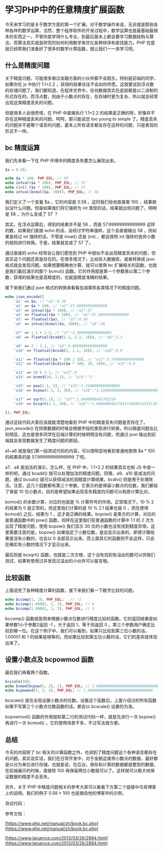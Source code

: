 # 学习PHP中的任意精度扩展函数

今天来学习的是关于数学方面的第一个扩展。对于数学操作来说，无非就是那些各种各样的数学运算，当然，整个程序软件的开发过程中，数学运算也是最基础最根本的东西之一。不管你是学得什么专业，到最后基本上都会要学习数据结构与算法，而算法其实就是研究的如何利用数学来优化各种排序和查找能力。PHP 在底层已经帮我们准备好了很多的数学计算函数，就让我们一一来学习吧。

## 什么是精度问题

关于精度问题，可能很多做过金融方面的小伙伴都不会陌生。特别是前端的同学，如果你在 js 中执行 1.1+2.2 ，获得的结果往往不会如你所愿。这就要说到浮点数的存储问题了。我们都知道，在程序世界中，任何数据其实在底层都是以二进制的形式存在的。而浮点数，则由于小数点的存在，在存储时更为复杂，所以就会经常出现这类精度丢失的问题。

但是很多人会很奇怪，在 PHP 中直接执行 1.1+2.2 的结果是正确的呀，好像并不存在这种精度丢失的问题。呵呵，那只能说您 too young to simple 了。精度丢失的问题并不是哪个语言的问题，基本上所有语言都会存在这样的问题，只是表现的形式不一样。

## bc 精度运算

我们先来看一下在 PHP 环境中的精度丢失要怎么展现出来。

```php
$a = 0.58;

echo $a * 100, PHP_EOL; // 58
echo intval($a * 100), PHP_EOL; // 57
echo (int) ($a * 100), PHP_EOL; // 57
echo intval(bcmul($a, 100)), PHP_EOL; // 58
```

我们定义了一个变量 $a ，它的内容是 0.58 。这时我们给他直接乘 100 ，结果貌似没什么问题。但是如果我们将它强转为 int 类型的话，结果就出现问题了，明明是 58 ，为什么变成了 57 ？

其实，在浮点运算后，得到的结果并不是 58 ，而是 57.99999999999999 这样的数，如果我们直接 echo 的话，会经过字符串强转，这个会直接输出 58 ，但如果是经过 int 强转的话，不管是 inval() 还是 (int) ，都会按照 int 强转的舍弃小数的规则进行转换。于是，结果就变成了 57 了。

通过直接的 echo 经常会让我们感觉到 PHP 中貌似不会出现精度丢失的问题，但其实这个问题还真是存在的。在很多情况下，比如存入数据库，或者转换成 json 格式就会发现问题。如果想要精确地计算，就可以使用 bc 扩展相关的函数，也就是我们最后演示的那个 bcmul() 函数。它的作用就是第一个参数乘以第二个参数，获得的结果也是高精度的，也就是精度准确的结果。

接下来我们通过 json 格式的转换来看看加减乘除各类情况下的精度问题。

```php
echo json_encode([
    'a1' => $a, // "a1":0.58
    'a2' => $a * 100, // "a2":57.99999999999999
    'a3' => intval($a * 100), // "a3":57
    'a4' => floatval($a * 100), // "a4":57.99999999999999
    'a5' => floatval($a), // "a5":0.58
    'a6' => intval(bcmul($a, 100)), // "a6":58

    'a7' => 1.1 + 2.2, // "a7":3.3000000000000003
    'a8' => floatval(bcadd(1.1, 2.2, 10)), // "a8":3.3

    'a9' => 2 - 1.1, // "a9":0.8999999999999999
    'a10' => floatval(bcsub(2, 1.1, 10)), // "a10":0.9

    'a11' => floatval($a * 100 / 10), // "a11":5.799999999999999
    'a12' => floatval(bcdiv($a * 100, 10, 10)), // "a12":5.8

    'a13' => 10 % 2.1, // "a13":0
    'a14' => bcmod(10, 2.1), // "a14":"1"

    'a15' => pow(1.1, 2), // "a15":1.2100000000000002
    'a16' => bcpow(1.1, 2, 30), // "a16":"1.210000000000000000000000000000"

    'a17' => sqrt(1.1), // "a17":1.0488088481701516
    'a18' => bcsqrt(1.1, 30), // "a18":"1.048808848170151546991453513679"

]), PHP_EOL;
```

通过这段代码大家应该就能清楚地看到 PHP 中的精度丢失问题是否存在了。json_encode() 在转换数据的时候会根据字段的类型进行转换，所以精度问题会比较明显，这也是很多同学在后端计算的时候明明没有问题，但通过 json 输出到前端就会发现数据发生了精度问题的原因。

a1~a6 就是我们第一段测试代码的内容，可以很明显地看到普通地使用 $a * 100 的结果真的是 57.99999999999999 了吧。

a7、a8 是加法的演示，怎么样，在 PHP 中，1.1+2.2 的结果其实也和 JS 中是一样的吧，通过 bcadd() 就可以处理加法的精度问题。同理，a9、a10 是减法的问题，通过 bcsub() 就可以获得减法的高精度计算结果。bcdiv() 则是用于处理除法。注意，这几个函数都有第三个参数，它表示的是保留小数点的位数，我们都给了保留 10 位小数点，目的是希望如果出现丢失精度的问题可以和原计算比对。

bcmod() 的余数计算，对应的也就是 % 计算符号的作用。正常情况下，10 % 2 的结果为 0 是正常的，但这里我们计算的是 10 % 2.1 结果也是 0 ，而在使用 bcmod() 之后，结果为 1 ，这才是正确的结果。bcpow() 是乘方的计算，对应的是普通函数中的 pow() 函数，同样在这里我们在普通函数的计算中 1.1 的 2 次方出现了精度问题，使用 bcpow() 我们显示 30 位的小数也没有找到精度异常。这里需要注意的是，bcpow() 如果指定了小数位数，是会显示出来的，即使计算结果是没有小数的，也会以 0 全部显示出来。而上面其它的函数则不会这样，只会在确实有小数的情况下才显示出来。

最后则是 bcsqrt() 函数，也就是二次方根，这个没有找到有溢出的数可以供我们测试，如果有使用过并发现过溢出的小伙伴可以留言哦。

## 比较函数

上面说完了各种精度计算的函数，接下来我们看一下数字比较的问题。

```php
echo bccomp(1, 2), PHP_EOL;   // -1
echo bccomp(1.00001, 1, 3), PHP_EOL; // 0
echo bccomp(1.00001, 1, 5), PHP_EOL; // 1
```

bccomp() 函数就是用来根据小数点位数进行精度比较的函数。它的返回结果是如果参数1小于参数2返回 -1 ，大于返回 1，等于则返回 0 。第三个参数用户确定比较到哪一位。在这个例子中，我们可以看到，如果只比较到第三位小数的话，1.00001 和 1 的结果是相等的。而如果比较到第五位小数的话，它们的差异就体现出来了。

## 设置小数点及 bcpowmod 函数

最后我们再看两个函数。

```php
bcscale(30);
echo bcmod(bcpow(5, 2), 2), PHP_EOL; // 1.000000000000000000000000000000
echo bcpowmod(5, 2, 2), PHP_EOL; // 1.000000000000000000000000000000
```

bcscale() 是在全局设置小数点的位数。设置这个函数后，上面介绍过的所有函数如果不写第三个小数点位数函数的话，都会以 bcscale() 设置的为准。

bcpowmod() 函数的作用就和第二行的测试代码一样，就是先进行一次 bcpow() 再进行一次 bcmod() 。它的使用场景不多，不过写法很方便。

## 总结

今天的内容除了 bc 相关的计算函数之外，也讲到了精度问题这个各种语言都存在的问题。其实说实话，我们在日常开发中，对于金额这类带小数点的数据，最好都是以分为单位进行存储。也就是说，在后台，保存和计算的数据都是整型的数据，在前端展示的时候，直接除 100 再保留两位小数就可以了。这样就可以极大地保证数据的精度不会丢失。

另外，关于 PHP 中精度问题相关的参考大家可以看看下方第二个链接中鸟哥博客上的说明。我们的例子 0.58 * 100 也是摘自他的博客中的示例。

测试代码：

参考文档：

[https://www.php.net/manual/zh/book.bc.php](https://www.php.net/manual/zh/book.bc.php)

[https://www.laruence.com/2013/03/26/2884.html](https://www.laruence.com/2013/03/26/2884.html)